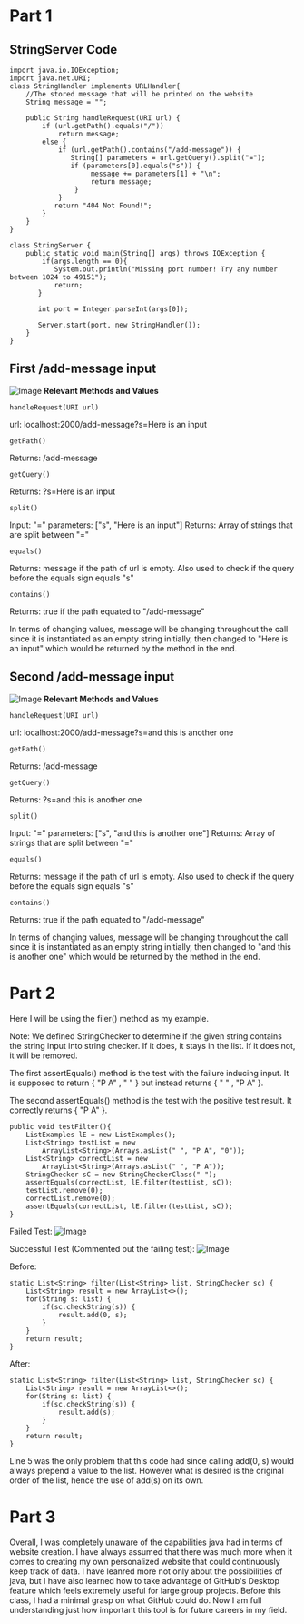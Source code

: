# Part 1
## StringServer Code

    import java.io.IOException;
    import java.net.URI;
    class StringHandler implements URLHandler{
        //The stored message that will be printed on the website
        String message = "";
    
        public String handleRequest(URI url) {
            if (url.getPath().equals("/"))
                return message;
            else {
                if (url.getPath().contains("/add-message")) {
                   String[] parameters = url.getQuery().split("=");
                   if (parameters[0].equals("s")) {
                        message += parameters[1] + "\n";
                        return message;
                    }
                }
               return "404 Not Found!";
            }
        }
    }

    class StringServer {
        public static void main(String[] args) throws IOException {
            if(args.length == 0){
               System.out.println("Missing port number! Try any number between 1024 to 49151");
               return;
           }

           int port = Integer.parseInt(args[0]);

           Server.start(port, new StringHandler());
        }
    }
## First /add-message input
![Image](Capture2.PNG)
**Relevant Methods and Values**
    
    handleRequest(URI url)
    
url: localhost:2000/add-message?s=Here is an input

    getPath()
    
Returns: /add-message

    getQuery()
    
Returns: ?s=Here is an input

    split()

Input: "="
parameters: ["s", "Here is an input"]
Returns: Array of strings that are split between "="

    equals()
    
Returns: message if the path of url is empty. Also used to check if the query before the equals sign equals "s"

    contains()

Returns: true if the path equated to "/add-message"

In terms of changing values, message will be changing throughout the call since it is instantiated as an empty string initially, then changed to "Here is an input" which would be returned by the method in the end.

## Second /add-message input
![Image](Capture3.PNG)
**Relevant Methods and Values**

    handleRequest(URI url)
    
url: localhost:2000/add-message?s=and this is another one

    getPath()
    
Returns: /add-message

    getQuery()
    
Returns: ?s=and this is another one

    split()

Input: "="
parameters: ["s", "and this is another one"]
Returns: Array of strings that are split between "="

    equals()
    
Returns: message if the path of url is empty. Also used to check if the query before the equals sign equals "s"

    contains()

Returns: true if the path equated to "/add-message"

In terms of changing values, message will be changing throughout the call since it is instantiated as an empty string initially, then changed to "and this is another one" which would be returned by the method in the end.
# Part 2
Here I will be using the filer() method as my example.

Note: We defined StringChecker to determine if the given string contains the string input into string checker. If it does, it stays in the list. If it does not, it will be removed.

The first assertEquals() method is the test with the failure inducing input. It is supposed to return { "P A" , " " } but instead returns { " " , "P A" }.

The second assertEquals() method is the test with the positive test result. It correctly returns { "P A" }.

    public void testFilter(){
        ListExamples lE = new ListExamples();
        List<String> testList = new
            ArrayList<String>(Arrays.asList(" ", "P A", "0"));
        List<String> correctList = new
            ArrayList<String>(Arrays.asList(" ", "P A"));
        StringChecker sC = new StringCheckerClass(" ");
        assertEquals(correctList, lE.filter(testList, sC));
        testList.remove(0);
        correctList.remove(0);
        assertEquals(correctList, lE.filter(testList, sC));
    }

Failed Test:
![Image](Fail.PNG)

Successful Test (Commented out the failing test):
![Image](Success.PNG)

Before:

    static List<String> filter(List<String> list, StringChecker sc) {
        List<String> result = new ArrayList<>();
        for(String s: list) {
            if(sc.checkString(s)) {
                result.add(0, s);
            }
        }
        return result;
    }
    
After:

    static List<String> filter(List<String> list, StringChecker sc) {
        List<String> result = new ArrayList<>();
        for(String s: list) {
            if(sc.checkString(s)) {
                result.add(s);
            }
        }
        return result;
    }

Line 5 was the only problem that this code had since calling add(0, s) would always prepend a value to the list. However what is desired is the original order of the list, hence the use of add(s) on its own.
# Part 3
Overall, I was completely unaware of the capabilities java had in terms of website creation. I have always assumed that there was much more when it comes to creating my own personalized website that could continuously keep track of data. I have leanred more not only about the possibilities of java, but I have also learned how to take advantage of GitHub's Desktop feature which feels extremely useful for large group projects. Before this class, I had a minimal grasp on what GitHub could do. Now I am full understanding just how important this tool is for future careers in my field.
